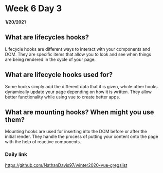 # Week 6 Day 3
__1/20/2021__
## What are lifecycles hooks? 

Lifecycle hooks are different ways to interact with your components and DOM. They are specific items that allow you to look and see when things are being rendered in the cycle of your page.   

## What are lifecycle hooks used for? 

Some hooks simply add the different data that it is given, whole other hooks dynamically update your page depending on how it is written. They allow better functionality while using vue to create better apps. 

## What are mounting hooks? When might you use them? 

Mounting hooks are used for inserting into the DOM before or after the initial render. They handle the process of putting your content onto the page with the help of reactive components. 

### Daily link
https://github.com/NathanDavis97/winter2020-vue-gregslist